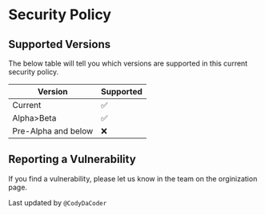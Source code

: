 # Security Policy

## Supported Versions

The below table will tell you which versions are supported in this current security policy.

| Version | Supported          |
| ------- | ------------------ |
| Current   | ✅ |
| Alpha>Beta   | ✅                |
| Pre-Alpha and below   | ❌                |

## Reporting a Vulnerability

If you find a vulnerability, please let us know in the team on the orginization page.

Last updated by `@CodyDaCoder`
